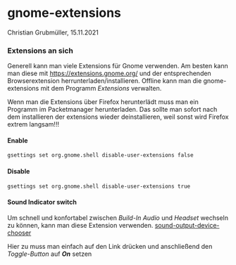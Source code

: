 # gnome-extensions

Christian Grubmüller, 15.11.2021

### Extensions an sich

Generell kann man viele Extensions für Gnome verwenden. Am besten kann man diese mit https://extensions.gnome.org/ und der entsprechenden Browserextension herrunterladen/installieren. Offline kann man die gnome-extensions mit dem Programm *Extensions* verwalten.

Wenn man die Extensions über Firefox herunterlädt muss man ein Programm im Packetmanager herunterladen. Das sollte man sofort nach dem installieren der extensions wieder deinstallieren, weil sonst wird Firefox extrem langsam!!!

#### Enable

```bash
gsettings set org.gnome.shell disable-user-extensions false
```

#### Disable

```bash
gsettings set org.gnome.shell disable-user-extensions true
```

#### Sound Indicator switch

Um schnell und konfortabel zwischen *Build-In Audio* und *Headset* wechseln zu können, kann man diese Extension verwenden. [sound-output-device-chooser](https://extensions.gnome.org/extension/906/sound-output-device-chooser/)

Hier zu muss man einfach auf den Link drücken und anschließend den *Toggle-Button* auf ***On*** setzen

